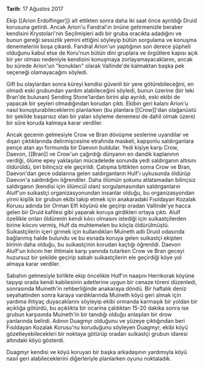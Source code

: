 **Tarih**: 17 Ağustos 2017

Ekip [[Arion Erdolfinger]]i alt ettikten sonra daha iki saat önce ayrıldığı Druid korusuna getirdi. Ancak Arion'u Fandral'ın önüne getirmenizle beraber kendisini Krystolari'nin Seçilmişleri adlı bir gruba oracıkta adadığını ve bunun gereği sessizlik yemini ettiğini söyleyip bütün sorgulama ve konuşma denemelerini boşa çıkardı. Fandral Arion'un yaptığının son derece şüpheli olduğunu kabul etse de Koru'nun bütün dini gruplara ve örgütlere kapısı açık bir yer olması nedeniyle kendisini konuşmaya zorlayamayacaklarını, ancak bu sürede Arion'un "konukları" olarak Vallinde'de kalmaktan başka pek seçeneği olamayacağını söyledi.

Gift bu olaylardan sonra küreyi kendisi güvenli bir yere götürebileceğini, en olmadı eski grubundan yardım alabileceğini söyledi, bunun üzerine (bir teki Bran'de bulunan) Sending Stone'lardan birini alıp ayrıldı, eski ekibi de yapacak bir şeyleri olmadığından korudan çıktı. Ekibin geri kalanı Arion'u nasıl konuşturabileceklerini planlarken (bu planlara [[Crow]]'dan olağanüstü bir şekilde başarısız olan bir yalan söyleme denemesi de dahil olmak üzere) bir süre koruda kalmaya karar verdiler.

Ancak gecenin gelmesiyle Crow ve Bran dövüşme seslerine uyandılar ve dışarı çıktıklarında delirmişcesine etrafında maskeli, kapşonlu saldırganlara pençe atan ayı formunda bir Daevon buldular. Yedi kişiye karşı Crow, Daevon, [[Bran]] ve Crow'un çağırdığı dünyanın en dandik kaplanının verdiği, ölüme epey yaklaşılan mücadelede sonunda yedi saldırganın altısını öldürüldü, biri bilinçsiz ele geçirildi. Çatışma bittikten sonra Crow ve Bran, Daevon'dan gece odalarına gelen saldırganların Hulf'ı uykusunda öldürüp Daevon'a saldırdığını öğrendiler. Daha ölümün şokunu atlatamadan bilinçsiz saldırganın (kendisi için ölümcül olan) sorgulamasından saldırganların Alulf'un suikastçi organizasyonundan insanlar olduğu, bu organizasyondan yirmi kişilik bir grubun ekibi takip etmek için anakaradaki Fısıldayan Kozalak Korusu adında bir Orman Elfi köyünü ele geçirip oradan Vallinde'ye hacca gelen bir Druid kafilesi gibi yaparak koruya girdikleri ortaya çıktı. Alulf özellikle onları öldürenin kendi kılıcı olmasını istediği için suikastçilerden birine kılıcını vermiş, Hulf da muhtemelen bu kılıçla öldürülmüştü. Suikastçilerin içeri girmek için kullandıkları Muineth adlı Druid odasında bağlanmış halde bulundu ve bu esnada koruya gelen suikastçi ekipten birinin daha olduğu, bu suikastçinin korudan kaçtığı öğrenildi. Daevon Alulf'un kılıcını her ihtimale karşı yanında tutarken Crow ve Bran geceyi huzursuz bir şekilde geçirip sabah suikastçilerin ele geçirdiği köye yol almaya karar verdiler.

Sabahın gelmesiyle birlikte ekip öncelikle Hulf'ın naaşını Herrikorak köyüne taşıyıp orada kendi kabilesinin adetlerine uygun bir cenaze töreni düzenledi, sonrasında Muineth'in rehberliğinde anakaraya döndü. Bir haftalık deniz seyahatinden sonra karaya vardıklarında Muineth köyü geri almak için yardıma ihtiyaç duyacaklarını söyleyip ekibi ormanda karmaşık bir yoldan bir açıklığa götürdü, bu açıklıkta bir ocarina çaldıktan 15-20 dakika sonra ise grubun karşısında Muineth'in bir tanıdığı olduğu anlaşılan bir drow yanlarında belirdi. Adının Duagmyr olduğunu ve yüzeye çıktığından beri Fısıldayan Kozalak Korusu'nu koruduğunu söyleyen Duagmyr, ekibi köyü gözetleyebilecekleri bir noktaya götürüp oradan suikastçi grubun idaresi altındaki köyü gösterdi.

Duagmyr kendisi ve köyü koruyan bir başka arkadaşının yardımıyla köyü nasıl geri alabileceklerini diğerleriyle planlarken oyunu noktaladık.